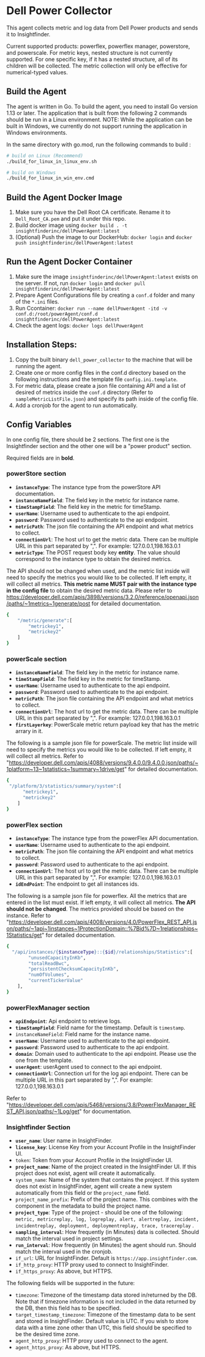 # Dell Power Collector

This agent collects metric and log data from Dell Power products and sends it to Insightfinder.

Current supported products: powerflex, powerflex manager, powerstore, and powerscale. For metric keys, nested structure is not currently supported. For one specific key, if it has a nested structure, all of its children will be collected. The metric collection will only be effective for numerical-typed values.

## Build the Agent

The agent is written in Go. To build the agent, you need to install Go version 1.13 or later. The application that is built from the following 2 commands should be run in a Linux environment. NOTE: While the application can be built in Windows, we currently do not support running the application in Windows environments. 

In the same directory with go.mod, run the following commands to build :
```bash
# build on Linux (Recommend)
./build_for_linux_in_linux_env.sh

# build on Windows
./build_for_linux_in_win_env.cmd
```

## Build the Agent Docker Image
1. Make sure you have the Dell Root CA certificate. Rename it to `Dell_Root_CA.pem` and put it under this repo.
2. Build docker image using `docker build . -t insightfinderinc/dellPowerAgent:latest`
3. (Optional) Push the image to our DockerHub: `docker login` and `docker push insightfinderinc/dellPowerAgent:latest`

## Run the Agent Docker Container
1. Make sure the image `insightfinderinc/dellPowerAgent:latest` exists on the server. If not, run `docker login` and `docker pull insightfinderinc/dellPowerAgent:latest`
2. Prepare Agent Configurations file by creating a `conf.d` folder and many of the `*.ini` files.
3. Run Ccontainer: `docker run --name dellPowerAgent -itd -v conf.d:/root/powerAgent/conf.d insightfinderinc/dellPowerAgent:latest`
4. Check the agent logs: `docker logs dellPowerAgent`

## Installation Steps:

1. Copy the built binary `dell_power_collector` to the machine that will be running the agent.
2. Create one or more config files in the conf.d directory based on the following instructions and the template file `config.ini.template`.
3. For metric data, please create a json file containing API and a list of desired of metrics inside the `conf.d` directory (Refer to `sampleMetricListFile.json`) and specify its path inside of the config file.
4. Add a cronjob for the agent to run automatically. 

## Config Variables
In one config file, there should be 2 sections. The first one is the Insightfinder section and the other one will be a "power product" section.

Required fields are in **bold**.
### powerStore section
* **`instanceType`**:  The instance type from the powerStore API documentation.
* **`instanceNameField`**:  The field key in the metric for instance name.
* **`timeStampField`**:  The field key in the metric for timeStamp.
* **`userName`**: Username used to authenticate to the api endpoint.
* **`password`**: Password used to authenticate to the api endpoint.
* **`metricPath`**: The json file containing the API endpoint and what metrics to collect.
* **`connectionUrl`**: The host url to get the metric data. There can be multiple URL in this part separated by ",". For example: 127.0.0.1,198.163.0.1
* **`metricType`**: The POST request body key **entity**. The value should correspond to the instance type to obtain the desired metrics.

The API should not be changed when used, and the metric list inside will need to specify the metrics you would like to be collected. If left empty, it will collect all metrics. **This metric name MUST pair with the instance type in the config file** to obtain the desired metric data. Please refer to https://developer.dell.com/apis/3898/versions/3.2.0/reference/openapi.json/paths/~1metrics~1generate/post for detailed documentation.
```bash
{
    "/metric/generate":[
        "metrickey1",
        "metrickey2"
    ]
}
```

### powerScale section
* **`instanceNameField`**:  The field key in the metric for instance name.
* **`timeStampField`**:  The field key in the metric for timeStamp.
* **`userName`**: Username used to authenticate to the api endpoint.
* **`password`**: Password used to authenticate to the api endpoint.
* **`metricPath`**: The json file containing the API endpoint and what metrics to collect.
* **`connectionUrl`**: The host url to get the metric data. There can be multiple URL in this part separated by ",". For example: 127.0.0.1,198.163.0.1
* **`firstLayerkey`**: PowerScale metric return payload key that has the metric arrary in it.

The following is a sample json file for powerScale. The metric list inside will need to specify the metrics you would like to be collected. If left empty, it will collect all metrics. Refer to "https://developer.dell.com/apis/4088/versions/9.4.0.0/9.4.0.0.json/paths/~1platform~13~1statistics~1summary~1drive/get" for detailed documentation.
```bash
{
 "/platform/3/statistics/summary/system":[
      "metrickey1",
      "metrickey2"
    ]
}
```
### powerFlex section

* **`instanceType`**:  The instance type from the powerFlex API documentation.
* **`userName`**: Username used to authenticate to the api endpoint.
* **`metricPath`**: The json file containing the API endpoint and what metrics to collect.
* **`password`**: Password used to authenticate to the api endpoint.
* **`connectionUrl`**: The host url to get the metric data. There can be multiple URL in this part separated by ",". For example: 127.0.0.1,198.163.0.1
* **`idEndPoint`**: The endpoint to get all instances ids.

The following is a sample json file for powerflex. All the metrics that are entered in the list must exist. If left empty, it will collect all metrics. **The API should not be changed**. The metrics provided should be based on the  instance. Refer to "https://developer.dell.com/apis/4008/versions/4.0/PowerFlex_REST_API.json/paths/~1api~1instances~1ProtectionDomain::%7Bid%7D~1relationships~1Statistics/get" for detailed documentation.
```bash
{
  "/api/instances/{$instanceType}::{$id}/relationships/Statistics":[
        "unusedCapacityInKb",
        "totalReadBwc",
        "persistentChecksumCapacityInKb",
        "numOfVolumes",
        "currentTickerValue"
    ],
}
```

### powerFlexManager section

* **`apiEndpoint`**: Api endpoint to retrieve logs.
* **`timeStampField`**: Field name for the timestamp. Default is `timestamp`.
* `instanceNameField`: Field name for the instance name.
* **`userName`**: Username used to authenticate to the api endpoint.
* **`password`**: Password used to authenticate to the api endpoint.
* **`domain`**: Domain used to authenticate to the api endpoint. Please use the one from the template.
* **`userAgent`**: userAgent used to connect to the api endpoint.
* **`connectionUrl`**: Connection url for the log api endpoint. There can be multiple URL in this part separated by ",". For example: 127.0.0.1,198.163.0.1

Refer to "https://developer.dell.com/apis/5468/versions/3.8/PowerFlexManager_REST_API.json/paths/~1Log/get" for documentation.

### Insightfinder Section

* **`user_name`**: User name in InsightFinder.
* **`license_key`**: License Key from your Account Profile in the InsightFinder UI.
* `token`: Token from your Account Profile in the InsightFinder UI.
* **`project_name`**: Name of the project created in the InsightFinder UI. If this project does not exist, agent will
  create it automatically.
* `system_name`: Name of the system that contains the project. If this system does not exist in InsightFinder, agent will create a new
  system automatically from this field or the `project_name` field.
* `project_name_prefix`: Prefix of the project name. This combines with the component in the metadata to build the
  project name.
* **`project_type`**: Type of the project - should be one of the following: 
  `metric, metricreplay, log, logreplay, alert, alertreplay, incident, incidentreplay, deployment, deploymentreplay, trace, tracereplay`
  .
* **`sampling_interval`**: How frequently (in Minutes) data is collected. Should match the interval used in project
  settings.
* **`run_interval`**: How frequently (in Minutes) the agent should run. Should match the interval used in the cronjob.
* `if_url`: URL for InsightFinder. Default is `https://app.insightfinder.com`.
* `if_http_proxy`: HTTP proxy used to connect to InsightFinder.
* `if_https_proxy`: As above, but HTTPS.

The following fields will be supported in the future:

* `timezone`: Timezone of the timestamp data stored in/returned by the DB. Note that if timezone information is not
  included in the data returned by the DB, then this field has to be specified.
* `target_timestamp_timezone`: Timezone of the timestamp data to be sent and stored in InsightFinder. Default value is
  UTC. If you wish to store data with a time zone other than UTC, this field should be specified to be the desired
  time zone.
* `agent_http_proxy`: HTTP proxy used to connect to the agent.
* `agent_https_proxy`: As above, but HTTPS.

